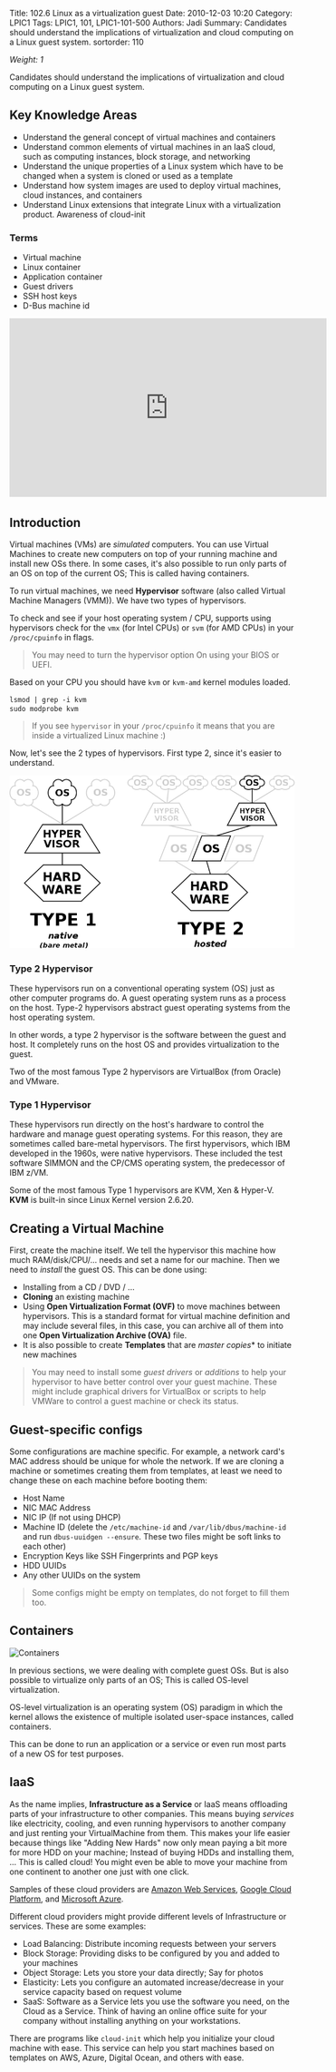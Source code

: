 Title: 102.6 Linux as a virtualization guest
Date: 2010-12-03 10:20
Category: LPIC1
Tags: LPIC1, 101, LPIC1-101-500
Authors: Jadi
Summary: Candidates should understand the implications of virtualization and cloud computing on a Linux guest system.
sortorder: 110

*Weight: 1*

Candidates should understand the implications of virtualization and cloud computing on a Linux guest system.

## Key Knowledge Areas

- Understand the general concept of virtual machines and containers
- Understand common elements of virtual machines in an IaaS cloud, such as computing instances, block storage, and networking
- Understand the unique properties of a Linux system which have to be changed when a system is cloned or used as a template
- Understand how system images are used to deploy virtual machines, cloud instances, and containers
- Understand Linux extensions that integrate Linux with a virtualization product.
Awareness of cloud-init

### Terms
- Virtual machine
- Linux container
- Application container
- Guest drivers
- SSH host keys
- D-Bus machine id

<iframe width="560" height="315" src="https://www.youtube.com/embed/F3yl5Lx1htc" title="YouTube video player" frameborder="0" allow="accelerometer; autoplay; clipboard-write; encrypted-media; gyroscope; picture-in-picture" allowfullscreen></iframe>

## Introduction
Virtual machines (VMs) are *simulated* computers. You can use Virtual Machines to create new computers on top of your running machine and install new OSs there. In some cases, it's also possible to run only parts of an OS on top of the current OS; This is called having containers. 

To run virtual machines, we need **Hypervisor** software (also called Virtual Machine Managers (VMM)). We have two types of hypervisors.

To check and see if your host operating system / CPU, supports using hypervisors check for the `vmx` (for Intel CPUs) or `svm` (for AMD CPUs) in your `/proc/cpuinfo` in flags. 

> You may need to turn the hypervisor option On using your BIOS or UEFI.

Based on your CPU you should have `kvm` or `kvm-amd` kernel modules loaded. 

```
lsmod | grep -i kvm
sudo modprobe kvm
```

> If you see `hypervisor` in your `/proc/cpuinfo` it means that you are inside a virtualized Linux machine :)

Now, let's see the 2 types of hypervisors. First type 2, since it's easier to understand. 

![Types of hypervisors](images/hypervisor.png)
### Type 2 Hypervisor
These hypervisors run on a conventional operating system (OS) just as other computer programs do. A guest operating system runs as a process on the host. Type-2 hypervisors abstract guest operating systems from the host operating system.

In other words, a type 2 hypervisor is the software between the guest and host. It completely runs on the host OS and provides virtualization to the guest. 

Two of the most famous Type 2 hypervisors are VirtualBox (from Oracle) and VMware.

### Type 1 Hypervisor
These hypervisors run directly on the host's hardware to control the hardware and manage guest operating systems. For this reason, they are sometimes called bare-metal hypervisors. The first hypervisors, which IBM developed in the 1960s, were native hypervisors. These included the test software SIMMON and the CP/CMS operating system, the predecessor of IBM z/VM.


Some of the most famous Type 1 hypervisors are KVM, Xen & Hyper-V. **KVM** is built-in since Linux Kernel version 2.6.20. 
## Creating a Virtual Machine
First, create the machine itself. We tell the hypervisor this machine how much RAM/disk/CPU/... needs and set a name for our machine. Then we need to *install* the guest OS. This can be done using:

- Installing from a CD / DVD / ... 
- **Cloning** an existing machine
- Using **Open Virtualization Format (OVF)** to move machines between hypervisors. This is a standard format for virtual machine definition and may include several files, in this case, you can archive all of them into one **Open Virtualization Archive (OVA)** file.
- It is also possible to create **Templates** that are _master copies_* to initiate new machines

> You may need to install some *guest drivers* or *additions* to help your hypervisor to have better control over your guest machine. These might include graphical drivers for VirtualBox or scripts to help VMWare to control a guest machine or check its status. 

## Guest-specific configs
Some configurations are machine specific. For example, a network card's MAC address should be unique for whole the network. If we are cloning a machine or sometimes creating them from templates, at least we need to change these on each machine before booting them:

- Host Name
- NIC MAC Address
- NIC IP (If not using DHCP)
- Machine ID (delete the `/etc/machine-id` and `/var/lib/dbus/machine-id` and run `dbus-uuidgen --ensure`. These two files might be soft links to each other)
- Encryption Keys like SSH Fingerprints and PGP keys
- HDD UUIDs
- Any other UUIDs on the system

> Some configs might be empty on templates, do not forget to fill them too.


## Containers

![Containers](/images/containers.png)

In previous sections, we were dealing with complete guest OSs. But is also possible to virtualize only parts of an OS; This is called OS-level virtualization. 

OS-level virtualization is an operating system (OS) paradigm in which the kernel allows the existence of multiple isolated user-space instances, called containers. 

This can be done to run an application or a service or even run most parts of a new OS for test purposes. 

## IaaS
As the name implies, **Infrastructure as a Service** or IaaS means offloading parts of your infrastructure to other companies. This means buying *services* like electricity, cooling, and even running hypervisors to another company and just renting your VirtualMachine from them. This makes your life easier because things like "Adding New Hards" now only mean paying a bit more for more HDD on your machine; Instead of buying HDDs and installing them, ... This is called cloud! You might even be able to move your machine from one continent to another one just with one click. 

Samples of these cloud providers are [Amazon Web Services][1], [Google Cloud Platform][2], and [Microsoft Azure][3].

Different cloud providers might provide different levels of Infrastructure or services. These are some examples:

- Load Balancing: Distribute incoming requests between your servers
- Block Storage: Providing disks to be configured by you and added to your machines
- Object Storage: Lets you store your data directly; Say for photos
- Elasticity: Lets you configure an automated increase/decrease in your service capacity based on request volume
- SaaS: Software as a Service lets you use the software you need, on the Cloud as a Service. Think of having an online office suite for your company without installing anything on your workstations.

There are programs like `cloud-init` which help you initialize your cloud machine with ease. This service can help you start machines based on templates on AWS, Azure, Digital Ocean, and others with ease.

[1]:(https://aws.amazon.com/)
[2]:(https://cloud.google.com/)
[3]:(https://azure.microsoft.com/en-us/)
